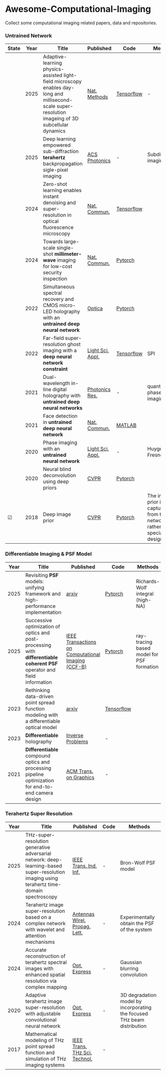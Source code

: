 # Awesome-Computational-Imaging
Collect some computational imaging related papers, data and repositories.

### Untrained Network
|  State|Year|Title | Published  | Code       | Methods |
|-------|-------| ----- | ----- | ------- | ------- |
||2025| Adaptive-learning physics-assisted light-field microscopy enables day-long and millisecond-scale super-resolution imageing of 3D subcellular dynamics| [Nat. Methods](https://www-nature-com.accproxy.lib.szu.edu.cn/articles/s41467-025-62471-w)| [Tensorflow](https://github.com/feilab-hust/Alpha-LFM) |-|
||2025| Deep learning empowered sub-diffraction **terahertz** backpropagation sigle-pixel imaging| [ACS Photonics](https://pubs.acs.org/doi/10.1021/acsphotonics.5c01060?ref=PDF)| -  |Subdiffraction imaging|
||2024| Zero-shot learning enables instant denoising and super-resolution in optical fluorescence microscopy| [Nat. Commun.](https://www-nature-com.accproxy.lib.szu.edu.cn/articles/s41467-024-48575-9#Sec30)  |[Tensorflow](https://github.com/TristaZeng/ZS-DeconvNet)  | |
||2024| Towards large-scale single-shot **millimeter-wave** imaging for low-cost security inspection| [Nat. Commun.](https://www-nature-com.accproxy.lib.szu.edu.cn/articles/s41467-024-50288-y)  | [Pytorch](https://github.com/bianlab/MMW)  | |
||2022|Simultaneous spectral recovery and CMOS micro-LED holography with an **untrained deep neural network**| [Optica](https://opg.optica.org/optica/fulltext.cfm?uri=optica-9-10-1149&id=509776)  | [Pytorch](https://github.com/iksungk/simultaneous_recovery)  |  |
||2022| Far-field super-resolution ghost imaging with a **deep neural network constraint**| [Light Sci. Appl.](https://www-nature-com.accproxy.lib.szu.edu.cn/articles/s41377-021-00680-w)| [Tensorflow](https://github.com/FeiWang0824/GIDC) |SPI|
||2021| Dual-wavelength in-line digital holography with **untrained deep neural networks**| [Photonics Res.](https://opg.optica.org/prj/fulltext.cfm?uri=prj-9-12-2501&id=465552)| -  |quantitative phase imaging|
||2021|Face detection in **untrained deep neural network**| [Nat. Commun.](https://www-nature-com.accproxy.lib.szu.edu.cn/articles/s41467-021-27606-9#data-availability)  | [MATLAB](https://github.com/cogilab/Face)  |  |
||2020| Phase imaging with an **untrained neural network**| [Light Sci. Appl.](https://www-nature-com.accproxy.lib.szu.edu.cn/articles/s41377-020-0302-3)| -  |Huygens-Fresnel|
||2020|Neural blind deconvolution using deep priors|[CVPR](https://openaccess.thecvf.com/content_CVPR_2020/papers/Ren_Neural_Blind_Deconvolution_Using_Deep_Priors_CVPR_2020_paper.pdf)|[Pytorch](https://github.com/csdwren/SelfDeblur)||
|&#9745;|2018|Deep image prior|[CVPR](https://openaccess.thecvf.com/content_cvpr_2018/papers/Ulyanov_Deep_Image_Prior_CVPR_2018_paper.pdf)|[Pytorch](https://github.com/DmitryUlyanov/deep-image-prior)|The image prior is captured from the CNN network rather than specially designed.|

### Differentiable Imaging & PSF Model
|Year|Title | Published  | Code       | Methods |
|-------| ----- | ----- | ------- | ------- |
|2025|Revisiting **PSF** models: unifying framework and high-performance implementation| [arxiv](https://arxiv.org/abs/2502.03170)  | [Pytorch](https://github.com/Biomedical-Imaging-Group/psf_generator)  | Richards-Wolf integral (high-NA) |
|2025|Successive optimization of optics and post-processing with **differentiable coherent PSF** operator and field information| [IEEE Transactions on Computational Imaging (CCF-B)](https://onlinelibrary-wiley-com.accproxy.lib.szu.edu.cn/doi/10.1002/lpor.202200828)  | [Pytorch](https://github.com/Zrr-ZJU/Successive-optimization)  | ray-tracing based model for PSF formation |
|2023|Rethinking data-driven point spread function modeling with a differentiable optical model| [arxiv](https://arxiv.org/pdf/2203.04908)  | [Tensorflow](https://github.com/tobias-liaudat/wf-psf)  |  |
|2023|**Differentiable** holography| [Inverse Problems](https://onlinelibrary-wiley-com.accproxy.lib.szu.edu.cn/doi/10.1002/lpor.202200828)  | -  |  |
|2021|**Differentiable** compound optics and processing pipeline optimization for end-to-end camera design| [ACM Trans. on Graphics](https://dl.acm.org/doi/10.1145/3446791)  | -  |  |

### Terahertz Super Resolution
|Year|Title | Published  | Code       | Methods |
|-------| ----- | ----- | ------- | ------- |
|2025|THz-super-resolution generative adversarial  network: deep-learning-based  super-resolution imaging using terahertz time-domain spectroscopy| [IEEE Trans. Ind. Inf.](https://ieeexplore-ieee-org.ezproxy.lib.szu.edu.cn/document/11017374)| -  | Bron-Wolf PSF model |
|2024|Terahertz image super-resolution based on a complex network with wavelet and attention mechanisms|[Antennas Wirel. Propag. Lett.](https://ieeexplore.ieee.org/document/10402035/)| -  |Experimentally obtain the PSF of the system|
|2024|Accurate reconstruction of terahertz spectral images with enhanced spatial resolution via complex mapping|[Opt. Express](https://opg.optica.org/abstract.cfm?URI=oe-32-18-31657)| -  |Gaussian blurring convolution |
|2020|Adaptive terahertz image super-resolution with adjustable convolutional neural network| [Opt. Express](https://opg.optica.org/abstract.cfm?URI=oe-28-15-22200)|- |3D degradation model by incorporating the focused THz beam distribution|
|2017|Mathematical modeling of THz point spread function and simulation of THz imaging systems| [IEEE Trans. THz Sci. Technol.](http://ieeexplore.ieee.org/document/8066357/)|- |  |
